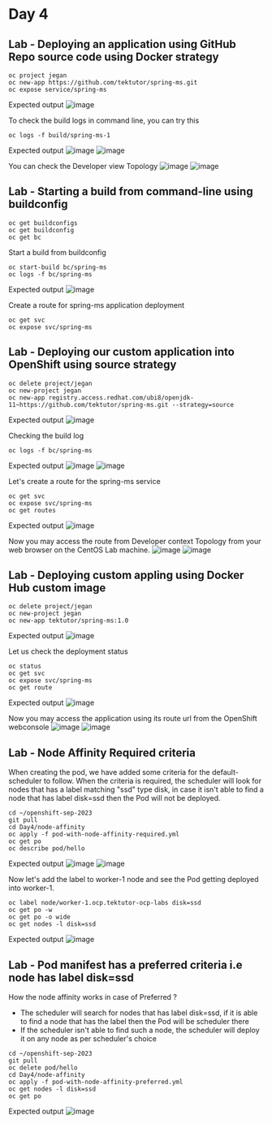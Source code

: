 # Day 4

## Lab - Deploying an application using GitHub Repo source code using Docker strategy
```
oc project jegan
oc new-app https://github.com/tektutor/spring-ms.git
oc expose service/spring-ms
```

Expected output
![image](https://github.com/tektutor/openshift-sep-2023/assets/12674043/dee9d503-d24b-48e3-92d8-014f754f756d)

To check the build logs in command line, you can try this
```
oc logs -f build/spring-ms-1
```

Expected output
![image](https://github.com/tektutor/openshift-sep-2023/assets/12674043/fc1ffa47-19a8-4bef-b53b-eaa554257f08)
![image](https://github.com/tektutor/openshift-sep-2023/assets/12674043/f53ec5b6-a66d-4078-9e11-53896d2718bf)

You can check the Developer view Topology
![image](https://github.com/tektutor/openshift-sep-2023/assets/12674043/3527bb63-ebcd-43e4-988d-e297c2fe4c05)
![image](https://github.com/tektutor/openshift-sep-2023/assets/12674043/c6fce17a-e34c-4e2f-a0ae-5f983592e5c0)

## Lab - Starting a build from command-line using buildconfig
```
oc get buildconfigs
oc get buildconfig
oc get bc
```

Start a build from buildconfig
```
oc start-build bc/spring-ms
oc logs -f bc/spring-ms
```

Expected output
![image](https://github.com/tektutor/openshift-sep-2023/assets/12674043/fa3e7fc6-9330-4433-ad15-29f5a7d7fa9b)


Create a route for spring-ms application deployment
```
oc get svc
oc expose svc/spring-ms
```

## Lab - Deploying our custom application into OpenShift using source strategy
```
oc delete project/jegan
oc new-project jegan
oc new-app registry.access.redhat.com/ubi8/openjdk-11~https://github.com/tektutor/spring-ms.git --strategy=source
```

Expected output
![image](https://github.com/tektutor/openshift-sep-2023/assets/12674043/c5390ed3-1584-4310-adbc-663848dcfb54)

Checking the build log
```
oc logs -f bc/spring-ms
```

Expected output
![image](https://github.com/tektutor/openshift-sep-2023/assets/12674043/4cfd0edf-6e43-4e93-98ca-7ca5e7c4f03b)
![image](https://github.com/tektutor/openshift-sep-2023/assets/12674043/fc099ea9-1507-4d14-9afb-29b789b23c85)


Let's create a route for the spring-ms service
```
oc get svc
oc expose svc/spring-ms
oc get routes
```

Expected output
![image](https://github.com/tektutor/openshift-sep-2023/assets/12674043/286cdcb3-250a-427a-a5a7-0ddc7faf7e74)

Now you may access the route from Developer context Topology from your web browser on the CentOS Lab machine.
![image](https://github.com/tektutor/openshift-sep-2023/assets/12674043/5e707c1b-d506-42e3-9b6d-646e4ae39302)
![image](https://github.com/tektutor/openshift-sep-2023/assets/12674043/5a24dbad-825d-4744-b591-66a6ee98018d)

## Lab - Deploying custom appling using Docker Hub custom image
```
oc delete project/jegan
oc new-project jegan
oc new-app tektutor/spring-ms:1.0
```

Expected output
![image](https://github.com/tektutor/openshift-sep-2023/assets/12674043/d78cc75f-a05d-4400-94e7-ccc28fe29ff4)

Let us check the deployment status
```
oc status
oc get svc
oc expose svc/spring-ms
oc get route
```

Expected output
![image](https://github.com/tektutor/openshift-sep-2023/assets/12674043/fea6ce87-ae87-47d1-a17a-5934639dca19)

Now you may access the application using its route url from the OpenShift webconsole
![image](https://github.com/tektutor/openshift-sep-2023/assets/12674043/bb7c5c0f-cc8b-46b8-a943-7254560d7bcc)
![image](https://github.com/tektutor/openshift-sep-2023/assets/12674043/29afcfd7-106b-403e-b09c-321ca7ba0731)

## Lab - Node Affinity Required criteria

When creating the pod, we have added some criteria for the default-scheduler to follow.  When the criteria is required, the scheduler will look for nodes that has a label matching "ssd" type disk, in case it isn't able to find a node that has label disk=ssd then the Pod will not be deployed.

```
cd ~/openshift-sep-2023
git pull
cd Day4/node-affinity
oc apply -f pod-with-node-affinity-required.yml
oc get po
oc describe pod/hello
```

Expected output
![image](https://github.com/tektutor/openshift-sep-2023/assets/12674043/4bdd17f3-a156-423c-8c3e-938a697da2c8)
![image](https://github.com/tektutor/openshift-sep-2023/assets/12674043/6cf0e94e-10a3-45c9-b8de-968238339fba)

Now let's add the label to worker-1 node and see the Pod getting deployed into worker-1.
```
oc label node/worker-1.ocp.tektutor-ocp-labs disk=ssd
oc get po -w
oc get po -o wide
oc get nodes -l disk=ssd
```

Expected output
![image](https://github.com/tektutor/openshift-sep-2023/assets/12674043/e172d74b-77f5-4ee5-bc33-dddd5912a7ea)

## Lab - Pod manifest has a preferred criteria i.e node has label disk=ssd

How the node affinity works in case of Preferred ?
- The scheduler will search for nodes that has label disk=ssd, if it is able to find a node that has the label then the Pod will be scheduler there
- If the scheduler isn't able to find such a node, the scheduler will deploy it on any node as per scheduler's choice

```
cd ~/openshift-sep-2023
git pull
oc delete pod/hello
cd Day4/node-affinity
oc apply -f pod-with-node-affinity-preferred.yml
oc get nodes -l disk=ssd
oc get po
```

Expected output
![image](https://github.com/tektutor/openshift-sep-2023/assets/12674043/2db7344b-7c2b-4434-b986-ac3764a7b031)
